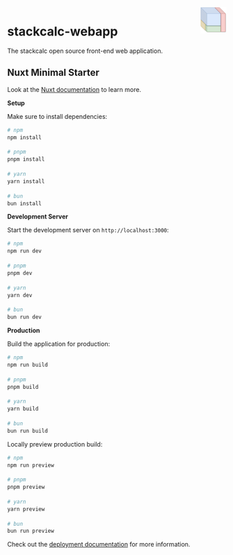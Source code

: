 <img src="https://github.com/stackcalc-project/stackcalc-webapp/blob/main/logo.png" align="right" width="60px" height="60px"/>

# stackcalc-webapp

The stackcalc open source front-end web application. 

## Nuxt Minimal Starter

Look at the [Nuxt documentation](https://nuxt.com/docs/getting-started/introduction) to learn more.

**Setup**

Make sure to install dependencies:

```bash
# npm
npm install

# pnpm
pnpm install

# yarn
yarn install

# bun
bun install
```

**Development Server**

Start the development server on `http://localhost:3000`:

```bash
# npm
npm run dev

# pnpm
pnpm dev

# yarn
yarn dev

# bun
bun run dev
```

**Production**

Build the application for production:

```bash
# npm
npm run build

# pnpm
pnpm build

# yarn
yarn build

# bun
bun run build
```

Locally preview production build:

```bash
# npm
npm run preview

# pnpm
pnpm preview

# yarn
yarn preview

# bun
bun run preview
```

Check out the [deployment documentation](https://nuxt.com/docs/getting-started/deployment) for more information.

